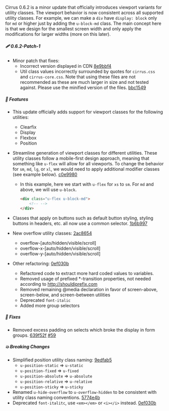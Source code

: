 Cirrus 0.6.2 is a minor update that officially introduces viewport variants for utility classes. The viewport behavior is now consistent across all supported utility classes. For example, we can make a `div` have `display: block` only for `md` or higher just by adding the `u-block-md` class. The main concept here is that we design for the smallest screen width and only apply the modifications for larger widths (more on this later).

##### 🩹 0.6.2-Patch-1

- Minor patch that fixes:
  - Incorrect version displayed in CDN [8e9bbf4](https://github.com/Spiderpig86/Cirrus/commit/8e9bbf43a1a1fcd1fa5238e3d68bf46707a300da)
  - Util class values incorrectly surrounded by quotes for `cirrus.css` and `cirrus-core.css`. Note that using these files are not recommended as these are much larger in size and not tested against. Please use the minified version of the files. [bbc1549](https://github.com/Spiderpig86/Cirrus/commit/bbc154922033b1e7370b2e5c1912f5f8b289e7ef)

##### 🎉 Features

- This update officially adds support for viewport classes for the following utilities:
  - Clearfix
  - Display
  - Flexbox
  - Position
- Streamline generation of viewport classes for different utilities. These utility classes follow a mobile-first design approach, meaning that something like `u-flex` will allow for all viewports. To change the behavior for `sm`, `md`, `lg`, or `xl`, we would need to apply additional modifier classes (see example below). [c0e9980](https://github.com/Spiderpig86/Cirrus/commit/c0e99800734c3486d7893d8ee6170bbed3e22a08)
  - In this example, here we start with `u-flex` for `xs` to `sm`. For `md` and above, we will use `u-block`.

    ```html
    <div class="u-flex u-block-md">
        <!-- -->
    </div>
    ```

- Classes that apply on buttons such as default button styling, styling buttons in headers, etc. all now use a common selector. [1b6b997](https://github.com/Spiderpig86/Cirrus/commit/1b6b997e239955d792cc0605c61d4a71ef58c0a5)
- New overflow utility classes: [2ac8654](https://github.com/Spiderpig86/Cirrus/commit/2ac8654a80443d7f09af8d18ce615e56b0ec1440)
  - overflow-[auto/hidden/visible/scroll]
  - overflow-x-[auto/hidden/visible/scroll]
  - overflow-y-[auto/hidden/visible/scroll]
- Other refactoring: [0ef030b](https://github.com/Spiderpig86/Cirrus/commit/0ef030b4893c40ff57183e0cecc306aeced4ddb0)
  - Refactored code to extract more hard coded values to variables.
  - Removed usage of prefixed \*-transition properties, not needed according to http://shouldiprefix.com
  - Removed remaining @media declaration in favor of screen-above, screen-below, and screen-between utilities
  - Deprecated `font-italic`
  - Added more group selectors

##### 🐛 Fixes

- Removed excess padding on selects which broke the display in form groups. 
[639f52f](https://github.com/Spiderpig86/Cirrus/commit/639f52f2d817247f3dd36759ccd455e2cf0f6e6e) [#59](https://github.com/Spiderpig86/Cirrus/issues/59)

##### 💥 Breaking Changes

- Simplified position utility class naming: [9edfab5](https://github.com/Spiderpig86/Cirrus/commit/9edfab5b6c131e18e519e639c8dfbb29dc10707e)
  - `u-position-static` => `u-static`
  - `u-position-fixed` => `u-fixed`
  - `u-position-absolute` => `u-absolute`
  - `u-position-relative` => `u-relative`
  - `u-position-sticky` => `u-sticky`
- Renamed `u-hide-overflow` to `u-overflow-hidden` to be consistent with utility class naming conventions. [5774e4b](https://github.com/Spiderpig86/Cirrus/commit/5774e4bc55f83e13086744b29c4059a582c06621)
- Deprecated `font-italitc`, use `<em></em>` or `<i></i>` instead. [0ef030b](https://github.com/Spiderpig86/Cirrus/commit/0ef030b4893c40ff57183e0cecc306aeced4ddb0)
